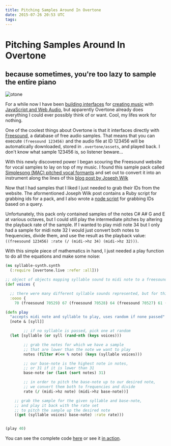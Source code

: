 ```yaml
---
title: Pitching Samples Around In Overtone
date: 2015-07-26 20:53 UTC
tags: 
---
```


# Pitching Samples Around In Overtone
## because sometimes, you're too lazy to sample the entire piano

![otone](otone.gif)

For a while now I have been [building interfaces](http://shreddit-hard-co.re/) for [creating music](http://coleww.github.io/problumz/) with [JavaScript and Web Audio](https://www.npmjs.com/package/drone-e-o-synth), but apparently Overtone already does everything I could ever possibly think of or want. Cool, my lifes work for nothing.

One of the coolest things about Overtone is that it interfaces directly with [Freesound](https://www.freesound.org/), a database of free audio samples. That means that you can execute `(freesound 123456)` and the audio file at ID 123456 will be automatically downloaded, stored in `.overtone/assets`, and played back. I don't know what sample 123456 is, so listener beware... 

With this newly discovered power I began scouring the Freesound website for vocal samples to lay on top of my music. I found this sample pack called [Simplesong (MAC) pitched vocal formants](https://www.freesound.org/people/beskhu/packs/4560/) and set out to convert it into an instrument along the lines of this [blog post by Joseph Wilk](http://blog.josephwilk.net/clojure/creating-instruments-with-overtone.html)

Now that I had samples that I liked I just needed to grab their IDs from the website. The aformentioned Joseph Wilk post contains a Ruby script for grabbing ids for a pack, and I also wrote a [node script](https://gist.github.com/coleww/939bc606645c57dd1b29) for grabbing IDs based on a query. 

Unfortunately, this pack only contained samples of the notes C# A# G and E at various octaves, but I could still play the intermediate pitches by altering the playback rate of the sample. If I wanted to play midi note 34 but I only had a sample for midi note 32 I would just convert both notes to frequencies, divide them, and use the result as the playback value: `((freesound 123456) :rate (/ (midi->hz 34) (midi->hz 32)))`. 

With this simple piece of mathematics in hand, I just needed a play function to do all the equations and make some noise:

```clojure
(ns syllable-synth.synth
  (:require [overtone.live :refer :all]))

;; object of objects mapping syllable sound to midi note to a freesound sample
(def voices {

  ;; there were many different syllable sounds represented, but for this example we can only make "oooo" sounds
  :oooo {
    70 (freesound 70529) 67 (freesound 70528) 64 (freesound 70527) 61 (freesound 70526) 58 (freesound 70525) 55 (freesound 70524) 52 (freesound 70523) 49 (freesound 70522) 46 (freesound 70521) 43 (freesound 70520) 40 (freesound 70519) 37 (freesound 70518) 34 (freesound 70517) 31 (freesound 70516)}})

(defn play
  "accepts midi note and syllable to play, uses random if none passed"
  [note & [syll]]

        ;; if no syllable is passed, pick one at random
  (let [syllable (or syll (rand-nth (keys voices)))

        ;; grab the notes for which we have a sample 
        ;; that are lower than the note we want to play
        notes (filter #(<= % note) (keys (syllable voices)))

        ;; our base-note is the highest note in notes, 
        ;; or 31 if it is lower than 31
        base-note (or (last (sort notes) 31)

        ;; in order to pitch the base-note up to our desired note, 
        ;; we convert them both to frequencies and divide
        rate (/ (midi->hz note) (midi->hz base-note))]

    ;; grab the sample for the given syllable and base-note,
    ;; and play it back with the rate set 
    ;; to pitch the sample up the desired note
    ((get (syllable voices) base-note) :rate rate)))


(play 40)

```

You can see the complete code [here](https://github.com/coleww/my-symphony/blob/master/src/my_symphony/silly-bills.clj) or see it [in action](https://github.com/coleww/my-symphony/blob/master/src/my_symphony/beat.clj).

